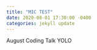 ```yaml
---
title: "MIC TEST"
date: 2020-08-01 17:30:00 -0400
categories: jekyll update
---
```

August Coding Talk YOLO
